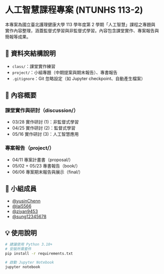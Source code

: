 # 人工智慧課程專案 (NTUNHS 113-2)

本專案為國立臺北護理健康大學 113 學年度第 2 學期「人工智慧」課程之專題與實作內容整理，涵蓋監督式學習與非監督式學習。內容包含課堂實作、專案報告與簡報等成果。

## 📁 資料夾結構說明

- `class/`：課堂實作練習
- `project/`：小組專題（中期提案與期末報告）、專書報告
- `.gitignore`：Git 忽略設定（如 Jupyter checkpoint、自動產生檔案）

## 🧪 內容概要

### 課堂實作與研討（discussion/）
- 03/28 實作研討 (1)：非監督式學習
- 04/25 實作研討 (2)：監督式學習
- 05/16 實作研討 (3)：人工智慧應用

### 專案報告（project/）
- 04/11 專案計畫書（proposal/）
- 05/02 + 05/23 專書報告（book/）
- 06/06 專案期末報告與展示（final/）

## 👥 小組成員
- [@yusinChenn](https://github.com/yusinChenn)
- [@lai5566](https://github.com/lai5566)
- [@ziyan9453](https://github.com/ziyan9453)
- [@sung12345678](https://github.com/sung12345678)

## 💡 使用說明
```bash
# 建議使用 Python 3.10+
# 安裝所需套件
pip install -r requirements.txt

# 啟動 Jupyter Notebook
jupyter notebook
```